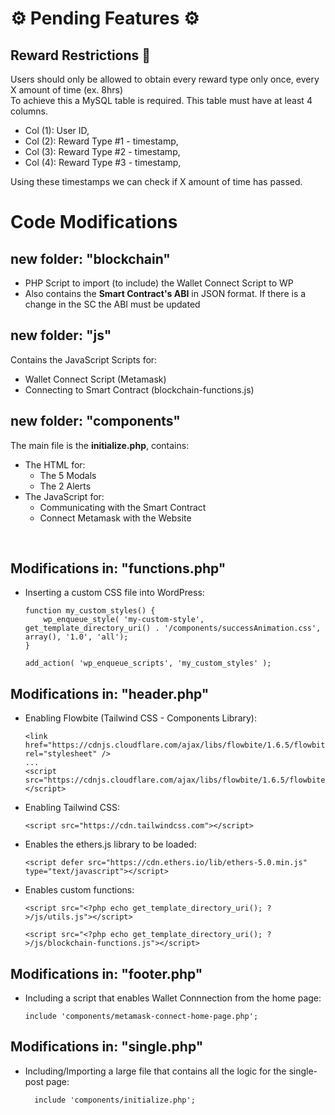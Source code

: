 # ⚙ Pending Features ⚙

## Reward Restrictions 🔐

Users should only be allowed to obtain every reward type only once, every X amount of time (ex. 8hrs) <br />
To achieve this a MySQL table is required. This table must have at least 4 columns.

- Col (1): User ID,
- Col (2): Reward Type #1 - timestamp,
- Col (3): Reward Type #2 - timestamp,
- Col (4): Reward Type #3 - timestamp,

Using these timestamps we can check if X amount of time has passed.

# Code Modifications

## new folder: "blockchain"

- PHP Script to import (to include) the Wallet Connect Script to WP
- Also contains the <b>Smart Contract's ABI</b> in JSON format. If there is a change in the SC the ABI must be updated

## new folder: "js"

Contains the JavaScript Scripts for:

- Wallet Connect Script (Metamask)
- Connecting to Smart Contract (blockchain-functions.js)

## new folder: "components"

The main file is the <b>initialize.php</b>, contains:

- The HTML for:
  - The 5 Modals
  - The 2 Alerts
- The JavaScript for:
  - Communicating with the Smart Contract
  - Connect Metamask with the Website

<br />

## Modifications in: "functions.php"

- Inserting a custom CSS file into WordPress:

  ```
  function my_custom_styles() {
      wp_enqueue_style( 'my-custom-style', get_template_directory_uri() . '/components/successAnimation.css', array(), '1.0', 'all');
  }

  add_action( 'wp_enqueue_scripts', 'my_custom_styles' );
  ```

## Modifications in: "header.php"

- Enabling Flowbite (Tailwind CSS - Components Library):

  ```
  <link href="https://cdnjs.cloudflare.com/ajax/libs/flowbite/1.6.5/flowbite.min.css"  rel="stylesheet" />
  ...
  <script src="https://cdnjs.cloudflare.com/ajax/libs/flowbite/1.6.5/flowbite.min.js"></script>
  ```

- Enabling Tailwind CSS:

  ```
  <script src="https://cdn.tailwindcss.com"></script>
  ```

- Enables the ethers.js library to be loaded:

  ```
  <script defer src="https://cdn.ethers.io/lib/ethers-5.0.min.js" type="text/javascript"></script>
  ```

- Enables custom functions:

  ```
  <script src="<?php echo get_template_directory_uri(); ?>/js/utils.js"></script>

  <script src="<?php echo get_template_directory_uri(); ?>/js/blockchain-functions.js"></script>
  ```

## Modifications in: "footer.php"

- Including a script that enables Wallet Connnection from the home page:

  ```
  include 'components/metamask-connect-home-page.php';
  ```

## Modifications in: "single.php"

- Including/Importing a large file that contains all the logic for the single-post page:

  ```
    include 'components/initialize.php';
  ```
